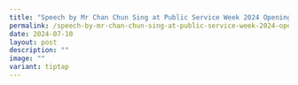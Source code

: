 ```yaml
---
title: "Speech by Mr Chan Chun Sing at Public Service Week 2024 Opening: SPARK"
permalink: /speech-by-mr-chan-chun-sing-at-public-service-week-2024-opening-spark/
date: 2024-07-10
layout: post
description: ""
image: ""
variant: tiptap
---
```

